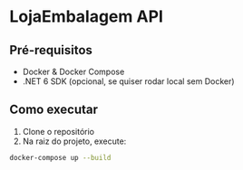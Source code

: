 # LojaEmbalagem API

## Pré-requisitos
- Docker & Docker Compose
- .NET 6 SDK (opcional, se quiser rodar local sem Docker)

## Como executar

1. Clone o repositório
2. Na raiz do projeto, execute:

```bash
docker-compose up --build
